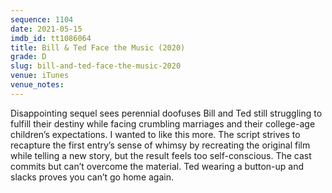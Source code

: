 ```yaml
---
sequence: 1104
date: 2021-05-15
imdb_id: tt1086064
title: Bill & Ted Face the Music (2020)
grade: D
slug: bill-and-ted-face-the-music-2020
venue: iTunes
venue_notes:
---
```


Disappointing sequel sees perennial doofuses Bill and Ted still struggling to fulfill their destiny while facing crumbling marriages and their college-age children’s expectations. I wanted to like this more. The script strives to recapture the <span data-imdb-id="tt0096928">first entry</span>’s sense of whimsy by recreating the original film while telling a new story, but the result feels too self-conscious. The cast commits but can’t overcome the material. Ted wearing a button-up and slacks proves you can’t go home again.

